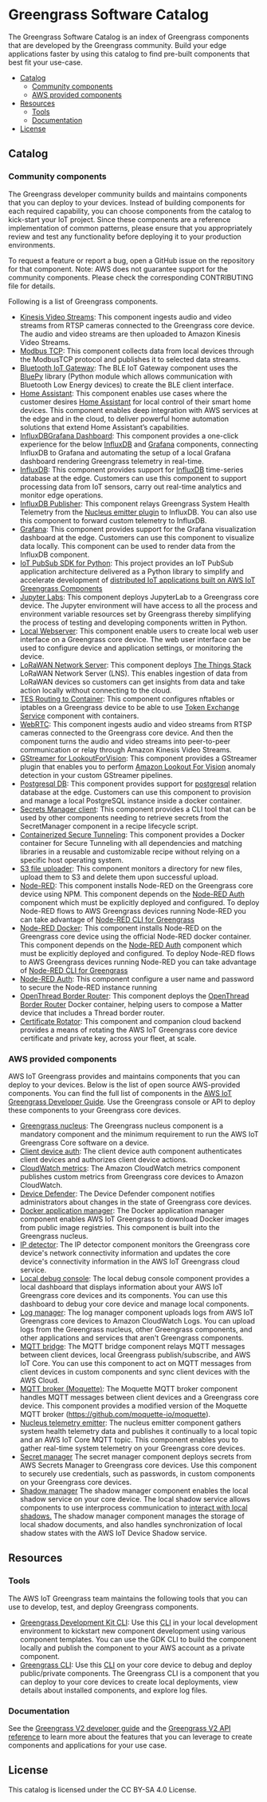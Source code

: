 # Greengrass Software Catalog

The Greengrass Software Catalog is an index of Greengrass components that are developed by the Greengrass community. Build your edge applications faster by using this catalog to find pre-built components that best fit your use-case.

- [Catalog](#catalog)
    - [Community components](#community-components)
    - [AWS provided components](#aws-provided-components)
- [Resources](#resources)
    - [Tools](#tools)
    - [Documentation](#documentation)
- [License](#license)

## Catalog

### Community components

The Greengrass developer community builds and maintains components that you can deploy to your devices. Instead of building components for each required capability, you can choose components from the catalog to kick-start your IoT project. Since these components are a reference implementation of common patterns, please ensure that you appropriately review and test any functionality before deploying it to your production environments.

To request a feature or report a bug, open a GitHub issue on the repository for that component. Note: AWS does not guarantee support for the community components. Please check the corresponding CONTRIBUTING file for details.

Following is a list of Greengrass components.
* [Kinesis Video Streams](https://github.com/awslabs/aws-greengrass-labs-kvs-stream-uploader): This component ingests audio and video streams from RTSP cameras connected to the Greengrass core device. The audio and video streams are then uploaded to Amazon Kinesis Video Streams.
* [Modbus TCP](https://github.com/awslabs/aws-greengrass-labs-modbus-tcp-protocol-adapter): This component collects data from local devices through the ModbusTCP protocol and publishes it to selected data streams.
* [Bluetooth IoT Gateway](https://github.com/awslabs/aws-greengrass-labs-bluetooth-gateway): The BLE IoT Gateway component uses the [BluePy](https://ianharvey.github.io/bluepy-doc/index.html) library (Python module which allows communication with Bluetooth Low Energy devices) to create the BLE client interface.
* [Home Assistant](https://github.com/awslabs/aws-greengrass-labs-component-for-home-assistant): This component enables use cases where the customer desires [Home Assistant](https://www.home-assistant.io/) for local control of their smart home devices. This component enables deep integration with AWS services at the edge and in the cloud, to deliver powerful home automation solutions that extend Home Assistant’s capabilities.
* [InfluxDBGrafana Dashboard](https://github.com/awslabs/aws-greengrass-labs-dashboard-influxdb-grafana): This component provides a one-click experience for the below [InfluxDB](https://github.com/awslabs/aws-greengrass-labs-database-influxdb) and [Grafana](https://github.com/awslabs/aws-greengrass-labs-dashboard-grafana) components, connecting InfluxDB to Grafana and automating the setup of a local Grafana dashboard rendering Greengrass telemetry in real-time.
* [InfluxDB](https://github.com/awslabs/aws-greengrass-labs-database-influxdb): This component provides support for [InfluxDB](https://www.influxdata.com/products/influxdb/) time-series database at the edge. Customers can use this component to support processing data from IoT sensors, carry out real-time analytics and monitor edge operations.
* [InfluxDB Publisher](https://github.com/awslabs/aws-greengrass-labs-telemetry-influxdbpublisher): This component relays Greengrass System Health Telemetry from the [Nucleus emitter plugin](https://github.com/aws-greengrass/aws-greengrass-telemetry-nucleus-emitter) to InfluxDB. You can also use this component to forward custom telemetry to InfluxDB.
* [Grafana](https://github.com/awslabs/aws-greengrass-labs-dashboard-grafana): This component provides support for the Grafana visualization dashboard at the edge. Customers can use this component to visualize data locally. This component can be used to render data from the InfluxDB component.
* [IoT PubSub SDK for Python](https://github.com/awslabs/aws-greengrass-labs-iot-pubsub-sdk-for-python): This project provides an IoT PubSub application architecture delivered as a Python library to simplify and accelerate development of [distributed IoT applications built on AWS IoT Greengrass Components](https://aws.amazon.com/blogs/iot/using-the-aws-greengrass-pubsub-sdk-to-develop-distributed-iot-pubsub-applications/)
* [Jupyter Labs](https://github.com/awslabs/aws-greengrass-labs-jupyterlab): This component deploys JupyterLab to a Greengrass core device. The Jupyter environment will have access to all the process and environment variable resources set by Greengrass thereby simplifying the process of testing and developing components written in Python.
* [Local Webserver](https://github.com/awslabs/aws-greengrass-labs-local-web-server): This component enable users to create local web user interface on a Greengrass core device. The web user interface can be used to configure device and application settings, or monitoring the device.
* [LoRaWAN Network Server](https://github.com/awslabs/aws-greengrass-labs-component-for-the-things-stack-lorawan): This component deploys [The Things Stack](https://github.com/TheThingsNetwork/lorawan-stack) LoRaWAN Network Server (LNS). This enables ingestion of data from LoRaWAN devices so customers can get insights from data and take action locally without connecting to the cloud.
* [TES Routing to Container](https://github.com/awslabs/aws-greengrass-labs-tes-router): This component configures nftables or iptables on a Greengrass device to be able to use [Token Exchange Service](https://docs.aws.amazon.com/greengrass/v2/developerguide/token-exchange-service-component.html) component with containers.
* [WebRTC](https://github.com/awslabs/aws-greengrass-labs-webrtc): This component ingests audio and video streams from RTSP cameras connected to the Greengrass core device. And then the component turns the audio and video streams into peer-to-peer communication or relay through Amazon Kinesis Video Streams.
* [GStreamer for LookoutForVision](https://github.com/awslabs/aws-greengrass-labs-lookoutvision-gstreamer): This component provides a GStreamer plugin that enables you to perform [Amazon Lookout For Vision](https://aws.amazon.com/lookout-for-vision/) anomaly detection in your custom GStreamer pipelines.
* [Postgresql DB](https://github.com/awslabs/aws-greengrass-labs-database-postgresql): This component provides support for [postgresql](https://www.postgresql.org/) relation database at the edge. Customers can use this component to provision and manage a local PostgreSQL instance inside a docker container. 
* [Secrets Manager client](https://github.com/awslabs/aws-greengrass-labs-secretsmanagerclient): This component provides a CLI tool that can be used by other components needing to retrieve secrets from the SecretManager component in a recipe lifecycle script.
* [Containerized Secure Tunneling](https://github.com/awslabs/aws-greengrass-labs-containerized-secure-tunneling): This component provides a Docker container for Secure Tunneling with all dependencies and matching libraries in a reusable and customizable recipe without relying on a specific host operating system.
* [S3 file uploader](https://github.com/awslabs/aws-greengrass-labs-s3-file-uploader): This component monitors a directory for new files, upload them to S3 and delete them upon successful upload.
* [Node-RED](https://github.com/awslabs/aws-greengrass-labs-nodered): This component installs Node-RED on the Greengrass core device using NPM. This component depends on the [Node-RED Auth](https://github.com/awslabs/aws-greengrass-labs-nodered-auth) component which must be explicitly deployed and configured. To deploy Node-RED flows to AWS Greengrass devices running Node-RED you can take advantage of [Node-RED CLI for Greengrass](https://github.com/awslabs/aws-greengrass-labs-node-red-app-cli)
* [Node-RED Docker](https://github.com/awslabs/aws-greengrass-labs-nodered-docker): This component installs Node-RED on the Greengrass core device using the official Node-RED docker container. This component depends on the [Node-RED Auth](https://github.com/awslabs/aws-greengrass-labs-nodered-auth) component which must be explicitly deployed and configured. To deploy Node-RED flows to AWS Greengrass devices running Node-RED you can take advantage of [Node-RED CLI for Greengrass](https://github.com/awslabs/aws-greengrass-labs-node-red-app-cli)
* [Node-RED Auth](https://github.com/awslabs/aws-greengrass-labs-nodered-auth): This component configure a user name and password to secure the Node-RED instance running 
* [OpenThread Border Router](https://github.com/awslabs/aws-greengrass-labs-openthread-border-router): This component deploys the [OpenThread Border Router](https://openthread.io/guides/border-router) Docker container, helping users to compose a Matter device that includes a Thread border router.
* [Certificate Rotator](https://github.com/awslabs/aws-greengrass-labs-certificate-rotator): This component and companion cloud backend provides a means of rotating the AWS IoT Greengrass core device certificate and private key, across your fleet, at scale.

### AWS provided components

AWS IoT Greengrass provides and maintains components that you can deploy to your devices. Below is the list of open source AWS-provided components. You can find the full list of components in the [AWS IoT Greengrass Developer Guide](https://docs.aws.amazon.com/greengrass/v2/developerguide/public-components.html). Use the Greengrass console or API to deploy these components to your Greengrass core devices.

* [Greengrass nucleus](https://github.com/aws-greengrass/aws-greengrass-nucleus): The Greengrass nucleus component is a mandatory component and the minimum requirement to run the AWS IoT Greengrass Core software on a device.
* [Client device auth](https://github.com/aws-greengrass/aws-greengrass-client-device-auth): The client device auth component authenticates client devices and authorizes client device actions.
* [CloudWatch metrics](https://github.com/aws-greengrass/aws-greengrass-cloudwatch-metrics): The Amazon CloudWatch metrics component publishes custom metrics from Greengrass core devices to Amazon CloudWatch.
* [Device Defender](https://github.com/aws-greengrass/aws-greengrass-device-defender): The Device Defender component notifies administrators about changes in the state of Greengrass core devices.
* [Docker application manager](https://github.com/aws-greengrass/aws-greengrass-nucleus/tree/main/src/main/java/com/aws/greengrass/componentmanager/plugins/docker): The Docker application manager component enables AWS IoT Greengrass to download Docker images from public image registries. This component is built into the Greengrass nucleus.
* [IP detector](https://github.com/aws-greengrass/aws-greengrass-ip-detector): The IP detector component monitors the Greengrass core device's network connectivity information and updates the core device's connectivity information in the AWS IoT Greengrass cloud service.
* [Local debug console](https://github.com/aws-greengrass/aws-greengrass-localdebugconsole): The local debug console component provides a local dashboard that displays information about your AWS IoT Greengrass core devices and its components. You can use this dashboard to debug your core device and manage local components.
* [Log manager](https://github.com/aws-greengrass/aws-greengrass-log-manager): The log manager component uploads logs from AWS IoT Greengrass core devices to Amazon CloudWatch Logs. You can upload logs from the Greengrass nucleus, other Greengrass components, and other applications and services that aren't Greengrass components.
* [MQTT bridge](https://github.com/aws-greengrass/aws-greengrass-mqtt-bridge): The MQTT bridge component relays MQTT messages between client devices, local Greengrass publish/subscribe, and AWS IoT Core. You can use this component to act on MQTT messages from client devices in custom components and sync client devices with the AWS Cloud.
* [MQTT broker (Moquette)](https://github.com/aws-greengrass/aws-greengrass-moquette-mqtt): The Moquette MQTT broker component handles MQTT messages between client devices and a Greengrass core device. This component provides a modified version of the Moquette MQTT broker (https://github.com/moquette-io/moquette).
* [Nucleus telemetry emitter](https://github.com/aws-greengrass/aws-greengrass-telemetry-nucleus-emitter): The nucleus emitter component gathers system health telemetry data and publishes it continually to a local topic and an AWS IoT Core MQTT topic. This component enables you to gather real-time system telemetry on your Greengrass core devices.
* [Secret manager](https://github.com/aws-greengrass/aws-greengrass-secret-manager) The secret manager component deploys secrets from AWS Secrets Manager to Greengrass core devices. Use this component to securely use credentials, such as passwords, in custom components on your Greengrass core devices.
* [Shadow manager](https://github.com/aws-greengrass/aws-greengrass-shadow-manager) The shadow manager component enables the local shadow service on your core device. The local shadow service allows components to use interprocess communication to [interact with local shadows.](https://docs.aws.amazon.com/greengrass/v2/developerguide/ipc-local-shadows.html)  The shadow manager component manages the storage of local shadow documents, and also handles synchronization of local shadow states with the AWS IoT Device Shadow service.


## Resources

### Tools

The AWS IoT Greengrass team maintains the following tools that you can use to develop, test, and deploy Greengrass components.

* [Greengrass Development Kit CLI](https://github.com/aws-greengrass/aws-greengrass-gdk-cli): Use this [CLI](https://docs.aws.amazon.com/greengrass/v2/developerguide/greengrass-development-kit-cli.html) in your local development environment to kickstart new component development using various component templates. You can use the GDK CLI to build the component locally and publish the component to your AWS account as a private component.
* [Greengrass CLI](https://github.com/aws-greengrass/aws-greengrass-cli): Use this [CLI](https://docs.aws.amazon.com/greengrass/v2/developerguide/gg-cli.html) on your core device to debug and deploy public/private components. The Greengrass CLI is a component that you can deploy to your core devices to create local deployments, view details about installed components, and explore log files.

### Documentation

See the [Greengrass V2 developer guide](https://docs.aws.amazon.com/greengrass/v2/developerguide/what-is-iot-greengrass.html) and the [Greengrass V2 API reference](https://docs.aws.amazon.com/greengrass/v2/APIReference/Welcome.html) to learn more about the features that you can leverage to create components and applications for your use case.

## License

This catalog is licensed under the CC BY-SA 4.0 License. 
